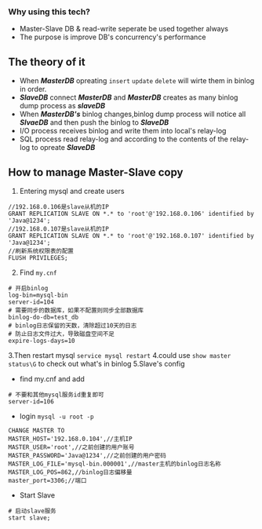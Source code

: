 ### Why using this tech?
- Master-Slave DB & read-write seperate be used together always
- The purpose is improve DB's concurrency's performance

## The theory of it
- When ***MasterDB*** opreating `insert` `update` `delete` will wirte them in binlog in order.
- ***SlaveDB*** connect ***MasterDB*** and ***MasterDB*** creates as many binlog dump process as ***slaveDB***
- When ***MasterDB's*** binlog changes,binlog dump process will notice all ***SlvaeDB*** and then push the binlog to ***SlaveDB***
- I/O process receives binlog and write them into local's relay-log
- SQL process read relay-log and according to the contents of the relay-log to opreate ***SlaveDB***

## How to manage Master-Slave copy
1. Entering mysql and create users
```mysql
//192.168.0.106是slave从机的IP
GRANT REPLICATION SLAVE ON *.* to 'root'@'192.168.0.106' identified by 'Java@1234';
//192.168.0.107是slave从机的IP
GRANT REPLICATION SLAVE ON *.* to 'root'@'192.168.0.107' identified by 'Java@1234';
//刷新系统权限表的配置
FLUSH PRIVILEGES;
```
2. Find `my.cnf`
```mysql
# 开启binlog
log-bin=mysql-bin
server-id=104
# 需要同步的数据库，如果不配置则同步全部数据库
binlog-do-db=test_db
# binlog日志保留的天数，清除超过10天的日志
# 防止日志文件过大，导致磁盘空间不足
expire-logs-days=10 
```
3.Then restart mysql `service mysql restart`
4.could use `show master status\G` to check out what's in binlog
5.Slave's config
- find my.cnf and add 
```mysql
# 不要和其他mysql服务id重复即可
server-id=106
```
- login `mysql -u root -p`
```mysql
CHANGE MASTER TO 
MASTER_HOST='192.168.0.104',//主机IP
MASTER_USER='root',//之前创建的用户账号
MASTER_PASSWORD='Java@1234',//之前创建的用户密码
MASTER_LOG_FILE='mysql-bin.000001',//master主机的binlog日志名称
MASTER_LOG_POS=862,//binlog日志偏移量
master_port=3306;//端口
```
- Start Slave
```mysql
# 启动slave服务
start slave;
```

